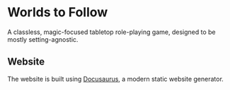 # Worlds to Follow

A classless, magic-focused tabletop role-playing game, designed to be mostly setting-agnostic.

## Website

The website is built using [Docusaurus](https://docusaurus.io/), a modern static website generator.
